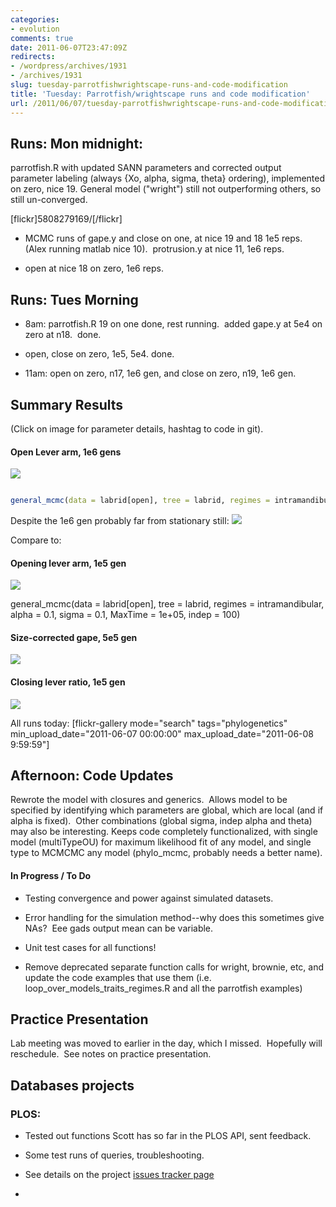 ```yaml
---
categories:
- evolution
comments: true
date: 2011-06-07T23:47:09Z
redirects:
- /wordpress/archives/1931
- /archives/1931
slug: tuesday-parrotfishwrightscape-runs-and-code-modification
title: 'Tuesday: Parrotfish/wrightscape runs and code modification'
url: /2011/06/07/tuesday-parrotfishwrightscape-runs-and-code-modification/
---
```


## Runs: Mon midnight:


parrotfish.R with updated SANN parameters and corrected output parameter labeling (always {Xo, alpha, sigma, theta} ordering), implemented on zero, nice 19.  General model ("wright") still not outperforming others, so still un-converged.

[flickr]5808279169/[/flickr]



	
  * MCMC runs of gape.y and close on one, at nice 19 and 18 1e5 reps. (Alex running matlab nice 10).  protrusion.y at nice 11, 1e6 reps.

	
  * open at nice 18 on zero, 1e6 reps.




## Runs: Tues Morning





	
  * 8am: parrotfish.R 19 on one done, rest running.  added gape.y at 5e4 on zero at n18.  done.

	
  * open, close on zero, 1e5, 5e4. done.

	
  * 11am: open on zero, n17, 1e6 gen, and close on zero, n19, 1e6 gen.




## Summary Results


(Click on image for parameter details, hashtag to code in git).


#### Open Lever arm, 1e6 gens


![]( http://farm3.staticflickr.com/2129/5811887743_ca8d58b5eb_o.png )



```r

general_mcmc(data = labrid[open], tree = labrid, regimes = intramandibular, alpha = 0.1, sigma = 0.1, MaxTime = 1e+06, indep = 100)

```


Despite the 1e6 gen probably far from stationary still:
![]( http://farm3.staticflickr.com/2243/5811889155_0100789cc7_o.png )


Compare to:


#### Opening lever arm, 1e5 gen


![]( http://farm3.staticflickr.com/2006/5808419551_b08a514672_o.png )


general_mcmc(data = labrid[open], tree = labrid, regimes = intramandibular, alpha = 0.1, sigma = 0.1, MaxTime = 1e+05, indep = 100)


#### Size-corrected gape, 5e5 gen


![]( http://farm3.staticflickr.com/2134/5810610763_90a42c7db7_o.png )



#### Closing lever ratio, 1e5 gen


![]( http://farm3.staticflickr.com/2274/5809256418_7fff175e7d_o.png )


All runs today:
[flickr-gallery mode="search" tags="phylogenetics" min_upload_date="2011-06-07 00:00:00" max_upload_date="2011-06-08 9:59:59"]


## Afternoon: Code Updates


Rewrote the model with closures and generics.  Allows model to be specified by identifying which parameters are global, which are local (and if alpha is fixed).  Other combinations (global sigma, indep alpha and theta) may also be interesting. Keeps code completely functionalized, with single model (multiTypeOU) for maximum likelihood fit of any model, and single type to MCMCMC any model (phylo_mcmc, probably needs a better name).


#### In Progress / To Do





	
  * Testing convergence and power against simulated datasets.

	
  * Error handling for the simulation method--why does this sometimes give NAs?  Eee gads output mean can be variable.

	
  * Unit test cases for all functions!

	
  * Remove deprecated separate function calls for wright, brownie, etc, and update the code examples that use them (i.e. loop_over_models_traits_regimes.R and all the parrotfish examples)




## Practice Presentation


Lab meeting was moved to earlier in the day, which I missed.  Hopefully will reschedule.  See notes on practice presentation.




## Databases projects




### PLOS:





	
  * Tested out functions Scott has so far in the PLOS API, sent feedback.

	
  * Some test runs of queries, troubleshooting.

	
  * See details on the project [issues tracker page](https://github.com/SChamberlain/plosjournals/issues)

	
  * 

